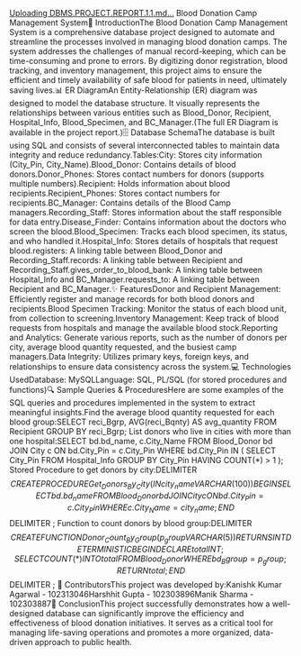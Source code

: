 [Uploading DBMS.PROJECT.REPORT.1.1.md…]()
Blood Donation Camp Management System📖 IntroductionThe Blood Donation Camp Management System is a comprehensive database project designed to automate and streamline the processes involved in managing blood donation camps. The system addresses the challenges of manual record-keeping, which can be time-consuming and prone to errors. By digitizing donor registration, blood tracking, and inventory management, this project aims to ensure the efficient and timely availability of safe blood for patients in need, ultimately saving lives.📊 ER DiagramAn Entity-Relationship (ER) diagram was designed to model the database structure. It visually represents the relationships between various entities such as Blood_Donor, Recipient, Hospital_Info, Blood_Specimen, and BC_Manager.(The full ER Diagram is available in the project report.)🗄️ Database SchemaThe database is built using SQL and consists of several interconnected tables to maintain data integrity and reduce redundancy.Tables:City: Stores city information (City_Pin, City_Name).Blood_Donor: Contains details of blood donors.Donor_Phones: Stores contact numbers for donors (supports multiple numbers).Recipient: Holds information about blood recipients.Recipient_Phones: Stores contact numbers for recipients.BC_Manager: Contains details of the Blood Camp managers.Recording_Staff: Stores information about the staff responsible for data entry.Disease_Finder: Contains information about the doctors who screen the blood.Blood_Specimen: Tracks each blood specimen, its status, and who handled it.Hospital_Info: Stores details of hospitals that request blood.registers: A linking table between Blood_Donor and Recording_Staff.records: A linking table between Recipient and Recording_Staff.gives_order_to_blood_bank: A linking table between Hospital_Info and BC_Manager.requests_to: A linking table between Recipient and BC_Manager.✨ FeaturesDonor and Recipient Management: Efficiently register and manage records for both blood donors and recipients.Blood Specimen Tracking: Monitor the status of each blood unit, from collection to screening.Inventory Management: Keep track of blood requests from hospitals and manage the available blood stock.Reporting and Analytics: Generate various reports, such as the number of donors per city, average blood quantity requested, and the busiest camp managers.Data Integrity: Utilizes primary keys, foreign keys, and relationships to ensure data consistency across the system.💻 Technologies UsedDatabase: MySQLLanguage: SQL, PL/SQL (for stored procedures and functions)🔍 Sample Queries & ProceduresHere are some examples of the SQL queries and procedures implemented in the system to extract meaningful insights.Find the average blood quantity requested for each blood group:SELECT reci_Bgrp, AVG(reci_Bqnty) AS avg_quantity
FROM Recipient
GROUP BY reci_Bgrp;
List donors who live in cities with more than one hospital:SELECT bd.bd_name, c.City_Name
FROM Blood_Donor bd
JOIN City c ON bd.City_Pin = c.City_Pin
WHERE bd.City_Pin IN (
    SELECT City_Pin FROM Hospital_Info
    GROUP BY City_Pin
    HAVING COUNT(*) > 1
);
Stored Procedure to get donors by city:DELIMITER $$
CREATE PROCEDURE Get_Donors_By_City(IN city_name VARCHAR(100))
BEGIN
    SELECT bd.bd_name
    FROM Blood_Donor bd
    JOIN City c ON bd.City_Pin = c.City_Pin
    WHERE c.City_Name = city_name;
END$$
DELIMITER ;
Function to count donors by blood group:DELIMITER $$
CREATE FUNCTION Donor_Count_By_Group(p_group VARCHAR(5))
RETURNS INT
DETERMINISTIC
BEGIN
    DECLARE total INT;
    SELECT COUNT(*) INTO total
    FROM Blood_Donor
    WHERE bd_Bgroup = p_group;
    RETURN total;
END$$
DELIMITER ;
👥 ContributorsThis project was developed by:Kanishk Kumar Agarwal - 102313046Harshhit Gupta - 102303896Manik Sharma - 102303887🚀 ConclusionThis project successfully demonstrates how a well-designed database can significantly improve the efficiency and effectiveness of blood donation initiatives. It serves as a critical tool for managing life-saving operations and promotes a more organized, data-driven approach to public health.
